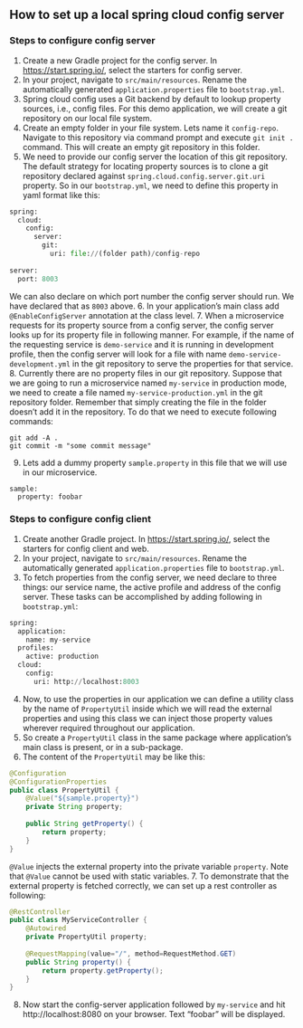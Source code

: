 ## How to set up a local spring cloud config server
### Steps to configure config server
1. Create a new Gradle project for the config server. In https://start.spring.io/, select the starters for config server.
2. In your project, navigate to `src/main/resources`. Rename the automatically generated `application.properties` file to `bootstrap.yml`.
3. Spring cloud config uses a Git backend by default to lookup property sources, i.e., config files. For this demo application, we will create a git repository on our local file system.
4. Create an empty folder in your file system. Lets name it `config-repo`. Navigate to this repository via command prompt and execute `git init .` command. This will create an empty git repository in this folder. 
5. We need to provide our config server the location of this git repository. The default strategy for locating property sources is to clone a git repository declared against `spring.cloud.config.server.git.uri` property. So in our `bootstrap.yml`, we need to define this property in yaml format like this:
```python
spring:
  cloud:
    config:
      server:
        git:
          uri: file://(folder path)/config-repo
  
server:
  port: 8003
  ```
We can also declare on which port number the config server should run. We have declared that as `8003` above.
6. In your application’s main class add `@EnableConfigServer` annotation at the class level.
7. When a microservice requests for its property source from a config server, the config server looks up for its property file in following manner. For example, if the name of the requesting service is `demo-service` and it is running in development profile, then the config server will look for a file with name `demo-service-development.yml` in the git repository to serve the properties for that service.
8. Currently there are no property files in our git repository. Suppose that we are going to run a microservice named `my-service` in production mode, we need to create a file named `my-service-production.yml` in the git repository folder. Remember that simply creating the file in the folder doesn’t add it in the repository. To do that we need to execute following commands:
```
git add -A .
git commit -m "some commit message"
```
9. Lets add a dummy property `sample.property` in this file that we will use in our microservice.
```
sample:
  property: foobar
```

### Steps to configure config client
1. Create another Gradle project. In https://start.spring.io/, select the starters for config client and web.
2. In your project, navigate to `src/main/resources`. Rename the automatically generated `application.properties` file to `bootstrap.yml`.
3. To fetch properties from the config server, we need declare to three things: our service name, the active profile and address of the config server. These tasks can be accomplished by adding following in `bootstrap.yml`:
```python
spring:
  application:
    name: my-service
  profiles:
    active: production
  cloud:
    config:
      uri: http://localhost:8003
```
4. Now, to use the properties in our application we can define a utility class by the name of `PropertyUtil` inside which we will read the external properties and using this class we can inject those property values wherever required throughout our application.
5. So create a `PropertyUtil` class in the same package where application’s main class is present, or in a sub-package.
6. The content of the `PropertyUtil` may be like this: 
```java
@Configuration
@ConfigurationProperties
public class PropertyUtil {
    @Value("${sample.property}")
    private String property;
 
    public String getProperty() {
        return property;
    }
}
```
`@Value` injects the external property into the private variable `property`. Note that `@Value` cannot be used with static variables.
7. To demonstrate that the external property is fetched correctly, we can set up a rest controller as following:
```java
@RestController
public class MyServiceController {
    @Autowired
    private PropertyUtil property;
 
    @RequestMapping(value="/", method=RequestMethod.GET)
    public String property() {
        return property.getProperty();
    }
}
```
8. Now start the config-server application followed by `my-service` and hit http://localhost:8080 on your browser. Text “foobar” will be displayed.
